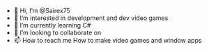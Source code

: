 - 👋 Hi, I’m @Sairex75
- 👀 I’m interested in development and dev video games
- 🌱 I’m currently learning C#
- 💞️ I’m looking to collaborate on 
- 📫 How to reach me How to make video games and window apps

<!---
Sairex75/Sairex75 is a ✨ special ✨ repository because its `README.md` (this file) appears on your GitHub profile.
You can click the Preview link to take a look at your changes.
--->
